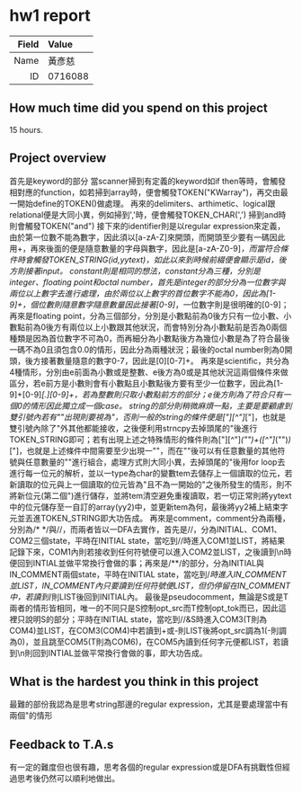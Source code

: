 # hw1 report

|Field|Value|
|-:|:-|
|Name|黃彥慈|
|ID|0716088|

## How much time did you spend on this project

15 hours.

## Project overview

首先是keyword的部分 當scanner掃到有定義的keyword如if then等時，會觸發相對應的function，如若掃到array時，便會觸發TOKEN("KWarray")，再交由最一開始define的TOKEN()做處理。
再來的delimiters、arthimetic、logical跟relational便是大同小異，例如掃到','時，便會觸發TOKEN_CHAR(',') 掃到and時則會觸發TOKEN("and")
接下來的identifier則是以regular expression來定義，由於第一位數不能為數字，因此須以[a-zA-Z]來開頭，而開頭至少要有一碼因此用+，再來後面的便是隨意數量的字母與數字，因此是[a-zA-Z0-9]*，而當符合條件時會觸發TOKEN_STRING(id,yytext)，如此以來到時候前綴便會顯示是id，後方則接著input。
constant則是相同的想法，constant分為三種，分別是integer、floating point和octal number，首先是integer的部分分為一位數字與兩位以上數字去進行處理，由於兩位以上數字的首位數字不能為0，因此為[1-9]+，個位數則隨意數字隨意數量因此接著[0-9]*，一位數字則是很明確的[0-9]；再來是floating point，分為三個部分，分別是小數點前為0後方只有一位小數、小數點前為0後方有兩位以上小數跟其他狀況，而會特別分為小數點前是否為0兩個種類是因為首位數字不可為0，而再細分為小數點後方為幾位小數是為了符合最後一碼不為0且須包含0.0的情形，因此分為兩種狀況；最後的octal number則為0開頭，後方接著數量隨意的數字0-7，因此是[0][0-7]+。
再來是scientific，共分為4種情形，分別由e前面為小數或是整數、e後方為0或是其他狀況這兩個條件來做區分，若e前方是小數則會有小數點且小數點後方要有至少一位數字，因此為[1-9]+[0-9]*[.][0-9]+，若為整數則只取小數點前方的部分；e後方則為了符合只有一個0的情形因此獨立成一個case。
string的部分則稍微麻煩一點，主要是要顧慮到雙引號內若有""出現則要視為"，否則一般的string的條件便是["][^\"]*["]，也就是雙引號內除了"外其他都能接收，之後便利用strncpy去掉頭尾的"後進行TOKEN_STRING即可；若有出現上述之特殊情形的條件則為["][^\"]*(\"\")+([^\"]*(\"\")*)*["]，也就是上述條件中間需要至少出現一""，而在""後可以有任意數量的其他符號與任意數量的""進行組合，處理方式則大同小異，去掉頭尾的"後用for loop去進行每一位元的解析，並以一type為char的變數tem去儲存上一個讀取的位元，若新讀取的位元與上一個讀取的位元皆為"且不為一開始的"之後所發生的情形，則不將新位元(第二個")進行儲存，並將tem清空避免重複讀取，若一切正常則將yytext中的位元儲存至一自訂的array(yy2)中，並更新tem為何，最後將yy2補上結束字元並丟進TOKEN_STRING即大功告成。
再來是comment，comment分為兩種，分別為/* */與//，而兩者皆以一DFA去實作，首先是//，分為INITIAL、COM1、COM2三個state，平時在INITIAL state，當吃到//時進入COM1並LIST，將結果記錄下來，COM1內則若接收到任何符號便可以進入COM2並LIST，之後讀到\n時便回到INTIAL並做平常換行會做的事；再來是/**/的部分，分為INITIAL與IN_COMMENT兩個state，平時在INITIAL state，當吃到/*時進入IN_COMMENT並LIST，IN_COMMENT內只要讀到任何符號便LIST，但仍停留在IN_COMMENT中，若讀到*/則LIST後回到INITIAL內。
最後是pseudocomment，無論是S或是T兩者的情形皆相同，唯一的不同只是S控制opt_src而T控制opt_tok而已，因此這裡只說明S的部分；平時在INITIAL state，當吃到//&S時進入COM3(T則為COM4)並LIST，在COM3(COM4)中若讀到+或-則LIST後將opt_src調為1(-則調為0)，並且跳至COM5(T則為COM6)，在COM5內讀到任何字元便都LIST，若讀到\n則回到INTIAL並做平常換行會做的事，即大功告成。

## What is the hardest you think in this project

最難的部份我認為是思考string那邊的regular expression，尤其是要處理當中有兩個"的情形

## Feedback to T.A.s

有一定的難度但也很有趣，思考各個的regular expression或是DFA有挑戰性但經過思考後仍然可以順利地做出。
